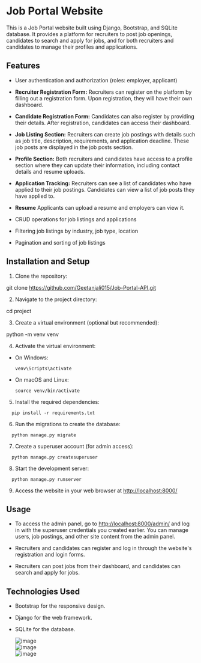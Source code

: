 # Job Portal Website

This is a Job Portal website built using Django, Bootstrap, and SQLite database. It provides a platform for recruiters to post job openings, candidates to search and apply for jobs, and for both recruiters and candidates to manage their profiles and applications.

## Features
- User authentication and authorization (roles: employer, applicant)

- **Recruiter Registration Form:** Recruiters can register on the platform by filling out a registration form. Upon registration, they will have their own dashboard.

- **Candidate Registration Form:** Candidates can also register by providing their details. After registration, candidates can access their dashboard.

- **Job Listing Section:** Recruiters can create job postings with details such as job title, description, requirements, and application deadline. These job posts are displayed in the job posts section.

- **Profile Section:** Both recruiters and candidates have access to a profile section where they can update their information, including contact details and resume uploads.

- **Application Tracking:** Recruiters can see a list of candidates who have applied to their job postings. Candidates can view a list of job posts they have applied to.
  
- **Resume** Applicants can upload a resume and employers can view it.

- CRUD operations for job listings and applications
  
- Filtering job listings by industry, job type, location
  
- Pagination and sorting of job listings

## Installation and Setup

1. Clone the repository:

git clone https://github.com/Geetanjali015/Job-Portal-API.git


2. Navigate to the project directory:

cd project

3. Create a virtual environment (optional but recommended):

python -m venv venv


4. Activate the virtual environment:

- On Windows:

  ```
  venv\Scripts\activate
  ```

- On macOS and Linux:

  ```
  source venv/bin/activate
  ```

5. Install the required dependencies:
```
  pip install -r requirements.txt
```
6. Run the migrations to create the database:
```
  python manage.py migrate
```
7. Create a superuser account (for admin access):
```
  python manage.py createsuperuser
```
8. Start the development server:
```
  python manage.py runserver
```
9. Access the website in your web browser at [http://localhost:8000/](http://localhost:8000/)

## Usage

- To access the admin panel, go to [http://localhost:8000/admin/](http://localhost:8000/accounts/login) and log in with the superuser credentials you created earlier. You can manage users, job postings, and other site content from the admin panel.

- Recruiters and candidates can register and log in through the website's registration and login forms.

- Recruiters can post jobs from their dashboard, and candidates can search and apply for jobs.

 
## Technologies Used

- Bootstrap for the responsive design.
- Django for the web framework.
- SQLite for the database.

  ![image](https://github.com/user-attachments/assets/d5771db1-b592-4343-a5e2-0b401da4c80b) <br>
  ![image](https://github.com/user-attachments/assets/28c1aa79-8b50-4d36-8a75-a97bdd451ab0)<br>
  ![image](https://github.com/user-attachments/assets/a65e29a3-3556-4806-a156-e43ca83640a1)<br>
